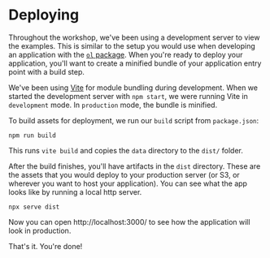 # Deploying

Throughout the workshop, we've been using a development server to view the examples.  This is similar to the setup you would use when developing an application with the [`ol` package](https://www.npmjs.com/package/ol).  When you're ready to deploy your application, you'll want to create a minified bundle of your application entry point with a build step.

We've been using [Vite](https://vitejs.dev/) for module bundling during development.  When we started the development server with `npm start`, we were running Vite in `development` mode.  In `production` mode, the bundle is minified.

To build assets for deployment, we run our `build` script from `package.json`:

    npm run build

This runs `vite build` and copies the `data` directory to the `dist/` folder.

After the build finishes, you'll have artifacts in the `dist` directory.  These are the assets that you would deploy to your production server (or S3, or wherever you want to host your application).  You can see what the app looks like by running a local http server.

    npx serve dist

Now you can open http://localhost:3000/ to see how the application will look in production.

That's it.  You're done!
